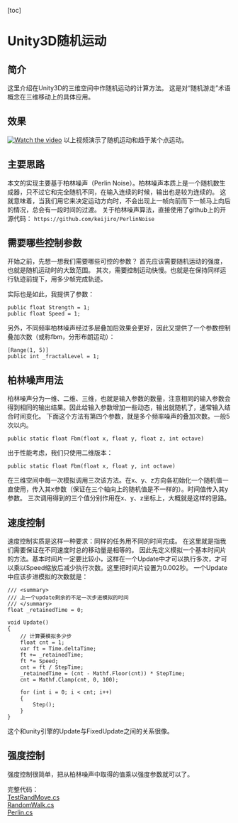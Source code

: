 [toc]

# Unity3D随机运动
## 简介
这里介绍在Unity3D的三维空间中作随机运动的计算方法。
这是对“随机游走”术语概念在三维移动上的具体应用。
## 效果
[![Watch the video](/assets/2022-03-23-Unity3D随机运动/random_move.png)](/assets/2022-03-23-Unity3D随机运动/random_move.mp4)
以上视频演示了随机运动和趋于某个点运动。
## 主要思路
本文的实现主要基于柏林噪声（Perlin Noise）。柏林噪声本质上是一个随机数生成器，只不过它和完全随机不同，在输入连续的时候，输出也是较为连续的。
这就意味着，当我们用它来决定运动方向时，不会出现上一帧向前而下一帧马上向后的情况，总会有一段时间的过渡。
关于柏林噪声算法，直接使用了github上的开源代码：
`https://github.com/keijiro/PerlinNoise`
## 需要哪些控制参数
开始之前，先想一想我们需要哪些可控的参数？
首先应该需要随机运动的强度，也就是随机运动时的大致范围。
其次，需要控制运动快慢。也就是在保持同样运行轨迹前提下，用多少帧完成轨迹。

实际也是如此，我提供了参数：
```
public float Strength = 1;
public float Speed = 1;
```
另外，不同频率柏林噪声经过多层叠加后效果会更好，因此又提供了一个参数控制叠加次数（或称fbm，分形布朗运动）：
```
[Range(1, 5)]
public int _fractalLevel = 1;
```
## 柏林噪声用法
柏林噪声分为一维、二维、三维，也就是输入参数的数量，注意相同的输入参数会得到相同的输出结果。因此给输入参数增加一些动态，输出就随机了，通常输入结合时间变化。
下面这个方法有第四个参数，就是多个频率噪声的叠加次数。一般5次以内。
```
public static float Fbm(float x, float y, float z, int octave)
```
出于性能考虑，我们只使用二维版本：
```
public static float Fbm(float x, float y, int octave)
```
在三维空间中每一次模拟调用三次该方法。在x、y、z方向各初始化一个随机值一直使用，传入其x参数（保证在三个轴向上的随机值是不一样的）。时间值传入其y参数。
三次调用得到的三个值分别作用在x、y、z坐标上，大概就是这样的思路。

## 速度控制
速度控制实质是这样一种要求：同样的任务用不同的时间完成。
在这里就是指我们需要保证在不同速度时总的移动量是相等的。
因此先定义模拟一个基本时间片的方法。基本时间片一定要比较小，这样在一个Update中才可以执行多次，才可以乘以Speed缩放后减少执行次数。这里把时间片设置为0.002秒。
一个Update中应该步进模拟的次数就是：
```
/// <summary>
/// 上一个update剩余的不足一次步进模拟的时间
/// </summary>
float _retainedTime = 0;

void Update()
{
    // 计算要模拟多少步
    float cnt = 1;
    var ft = Time.deltaTime;
    ft += _retainedTime;
    ft *= Speed;
    cnt = ft / StepTime;
    _retainedTime = (cnt - Mathf.Floor(cnt)) * StepTime;
    cnt = Mathf.Clamp(cnt, 0, 100);

    for (int i = 0; i < cnt; i++)
    {
        Step();
    }
}
```
这个和unity引擎的Update与FixedUpdate之间的关系很像。

## 强度控制
强度控制很简单，把从柏林噪声中取得的值乘以强度参数就可以了。

完整代码：<br/>
[TestRandMove.cs](/assets/2022-03-23-Unity3D随机运动/TestRandMove.cs) <br/>
[RandomWalk.cs](/assets/2022-03-23-Unity3D随机运动/RandomWalk.cs) <br/>
[Perlin.cs](/assets/2022-03-23-Unity3D随机运动/Perlin.cs) <br/>